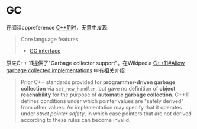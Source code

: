 # GC

在阅读cppreference [C++11](https://en.cppreference.com/w/cpp/11)时，无意中发现:

> Core language features
>
> - [GC interface](https://en.cppreference.com/w/cpp/memory#Garbage_collector_support)

原来C++ 11提供了"Garbage collector support"。在Wikipedia [C++11#Allow garbage collected implementations](https://infogalactic.com/info/C%2B%2B11#Allow_garbage_collected_implementations) 中有相关介绍:

> Prior C++ standards provided for **programmer-driven garbage collection** via `set_new_handler`, but gave no definition of **object reachability** for the purpose of **automatic garbage collection**. C++11 defines conditions under which pointer values are "safely derived" from other values. An implementation may specify that it operates under *strict pointer safety*, in which case pointers that are not derived according to these rules can become invalid.
